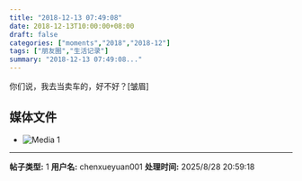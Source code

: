 ```yaml
---
title: "2018-12-13 07:49:08"
date: 2018-12-13T10:00:00+08:00
draft: false
categories: ["moments","2018","2018-12"]
tags: ["朋友圈","生活记录"]
summary: "2018-12-13 07:49:08..."
---
```


你们说，我去当卖车的，好不好？[皱眉]

## 媒体文件

- ![Media 1](/Moments/photos/2018-12-13/201812130749080.jpg)

---

**帖子类型:** 1
**用户名:** chenxueyuan001
**处理时间:** 2025/8/28 20:59:18